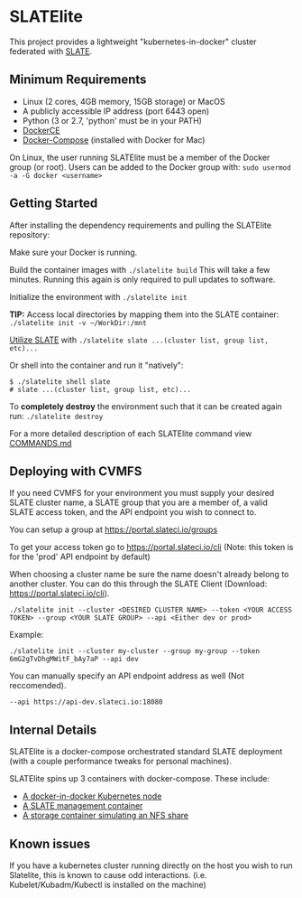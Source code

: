 # SLATElite
This project provides a lightweight "kubernetes-in-docker" cluster federated with [SLATE](http://slateci.io/).

## Minimum Requirements
- Linux (2 cores, 4GB memory, 15GB storage) or MacOS
- A publicly accessible IP address (port 6443 open)
- Python (3 or 2.7, 'python' must be in your PATH)
- [DockerCE](https://docs.docker.com/install/#supported-platforms)
- [Docker-Compose](https://github.com/docker/compose/releases) (installed with Docker for Mac)

On Linux, the user running SLATElite must be a member of the Docker group (or root).
Users can be added to the Docker group with: `sudo usermod -a -G docker <username>`

## Getting Started
After installing the dependency requirements and pulling the SLATElite repository:

Make sure your Docker is running.

Build the container images with	`./slatelite build` 
This will take a few minutes. Running this again is only required to pull updates to software.

Initialize the environment with `./slatelite init`

__TIP:__ Access local directories by mapping them into the SLATE container: `./slatelite init -v ~/WorkDir:/mnt`

[Utilize SLATE](http://slateci.io/docs/quickstart/slate-client.html#basic-use) with `./slatelite slate ...(cluster list, group list, etc)...`

Or shell into the container and run it "natively":
```
$ ./slatelite shell slate
# slate ...(cluster list, group list, etc)...
```

To **completely destroy** the environment such that it can be created again run: `./slatelite destroy`

For a more detailed description of each SLATElite command view [COMMANDS.md](https://github.com/slateci/slatelite/blob/master/COMMANDS.md)

## Deploying with CVMFS
If you need CVMFS for your environment you must supply your desired SLATE cluster name, a SLATE group that you are a member of, a valid SLATE access token, and the API endpoint you wish to connect to. 

You can setup a group at https://portal.slateci.io/groups

To get your access token go to https://portal.slateci.io/cli (Note: this token is for the 'prod' API endpoint by default)

When choosing a cluster name be sure the name doesn't already belong to another cluster. You can do this through the SLATE Client (Download: https://portal.slateci.io/cli).

`./slatelite init --cluster <DESIRED CLUSTER NAME> --token <YOUR ACCESS TOKEN> --group <YOUR SLATE GROUP> --api <Either dev or prod>`

Example:

`./slatelite init --cluster my-cluster --group my-group --token 6mG2gTvDhgMWitF_bAy7aP --api dev`

You can manually specify an API endpoint address as well (Not reccomended).

`--api https://api-dev.slateci.io:18080`

## Internal Details
SLATElite is a docker-compose orchestrated standard SLATE deployment (with a couple performance tweaks for personal machines).

SLATElite spins up 3 containers with docker-compose. These include:
- [A docker-in-docker Kubernetes node](https://github.com/slateci/slatelite/blob/master/kube/Dockerfile)
- [A SLATE management container](https://github.com/slateci/slatelite/blob/master/slate/Dockerfile)
- [A storage container simulating an NFS share](https://hub.docker.com/r/itsthenetwork/nfs-server-alpine)

## Known issues

If you have a kubernetes cluster running directly on the host you wish to run Slatelite, this is known to cause odd interactions. (i.e. Kubelet/Kubadm/Kubectl is installed on the machine)
